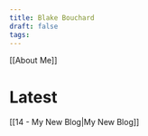 ```yaml
---
title: Blake Bouchard
draft: false
tags:
---
```

[[About Me]]
# Latest
[[14 - My New Blog|My New Blog]]